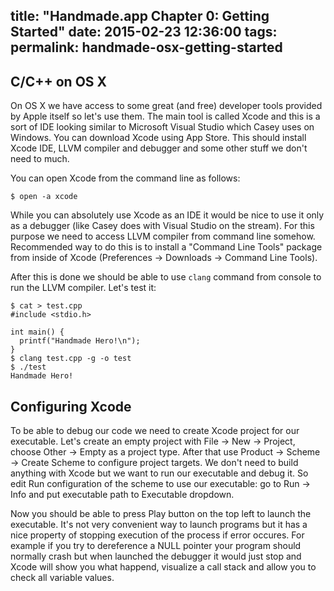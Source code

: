 title: "Handmade.app Chapter 0: Getting Started"
date: 2015-02-23 12:36:00
tags:
permalink: handmade-osx-getting-started
---

C/C++ on OS X
-------------
On OS X we have access to some great (and free) developer tools provided by Apple itself so let's use them. The main tool is called Xcode and this is a sort of IDE looking similar to Microsoft Visual Studio which Casey uses on Windows. You can download Xcode using App Store. This should install Xcode IDE, LLVM compiler and debugger and some other stuff we don't need to much.

You can open Xcode from the command line as follows:
```
$ open -a xcode
```

While you can absolutely use Xcode as an IDE it would be nice to use it only as a debugger (like Casey does with Visual Studio on the stream). For this purpose we need to access LLVM compiler from command line somehow. Recommended way to do this is to install a "Command Line Tools" package from inside of Xcode (Preferences -> Downloads -> Command Line Tools).

After this is done we should be able to use `clang` command from console to run the LLVM compiler. Let's test it:
```
$ cat > test.cpp
#include <stdio.h>

int main() {
  printf("Handmade Hero!\n");
}
$ clang test.cpp -g -o test
$ ./test
Handmade Hero!
```

Configuring Xcode
-----------------
To be able to debug our code we need to create Xcode project for our executable. Let's create an empty project with File -> New -> Project, choose Other -> Empty as a project type. After that use Product -> Scheme -> Create Scheme to configure project targets. We don't need to build anything with Xcode but we want to run our executable and debug it. So edit Run configuration of the scheme to use our executable: go to Run -> Info and put executable path to Executable dropdown.

Now you should be able to press Play button on the top left to launch the executable. It's not very convenient way to launch programs but it has a nice property of stopping execution of the process if error occures. For example if you try to dereference a NULL pointer your program should normally crash but when launched the debugger it would just stop and Xcode will show you what happend, visualize a call stack and allow you to check all variable values.
